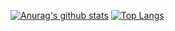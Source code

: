 [![Anurag's github stats](https://github-readme-stats.vercel.app/api?username=jarvisgg&show_icons=true&theme=radical&count_private=true)](https://jarvisgg.github.io/)
[![Top Langs](https://github-readme-stats.vercel.app/api/top-langs/?username=jarvisgg&show_icons=true&theme=radical&hide=html&layout=compact)](https://github.com/anuraghazra/github-readme-stats)
